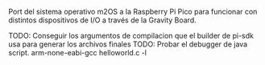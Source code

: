 Port del sistema operativo m2OS a la Raspberry Pi Pico para funcionar con distintos dispositivos de I/O a través de la Gravity Board.

TODO: Conseguir los argumentos de compilacion que el builder de pi-sdk usa para generar los archivos finales
TODO: Probar el debugger de java script.
arm-none-eabi-gcc helloworld.c -l 
